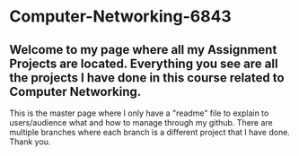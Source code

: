 # Computer-Networking-6843
Welcome to my page where all my Assignment Projects are located. 
Everything you see are all the projects I have done in this course related to Computer Networking. 
---
This is the master page where I only have a "readme" file to explain to users/audience what and how to manage through my github.
There are multiple branches where each branch is a different project that I have done. 
Thank you.
